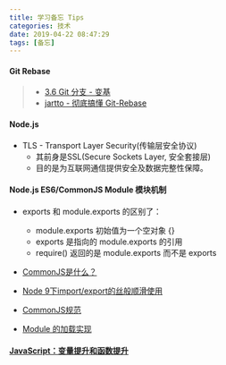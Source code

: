 ```yaml
---
title: 学习备忘 Tips
categories: 技术
date: 2019-04-22 08:47:29
tags: [备忘]
---
```


#### Git Rebase

> - [3.6 Git 分支 - 变基](https://git-scm.com/book/zh/v2/Git-%E5%88%86%E6%94%AF-%E5%8F%98%E5%9F%BA) 
> - [jartto - 彻底搞懂 Git-Rebase](<http://jartto.wang/2018/12/11/git-rebase/>) 



#### Node.js

- TLS - Transport Layer Security(传输层安全协议)
  - 其前身是SSL(Secure Sockets Layer, 安全套接层)
  - 目的是为互联网通信提供安全及数据完整性保障。



#### Node.js ES6/CommonJS Module 模块机制

- exports 和 module.exports 的区别了：
  - module.exports 初始值为一个空对象 {}
  - exports 是指向的 module.exports 的引用
  - require() 返回的是 module.exports 而不是 exports



- [CommonJS是什么？](https://www.jianshu.com/p/0bd1ae24152d) 
- [Node 9下import/export的丝般顺滑使用](https://cnodejs.org/topic/5a0f2da5f9de6bb0542f090b) 
- [CommonJS规范](http://javascript.ruanyifeng.com/nodejs/module.html) 
- [Module 的加载实现](http://es6.ruanyifeng.com/#docs/module-loader) 



#### [JavaScript：变量提升和函数提升](https://www.cnblogs.com/liuhe688/p/5891273.html)

